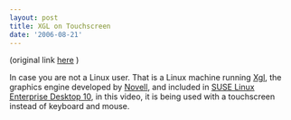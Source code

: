 ```yaml
---
layout: post
title: XGL on Touchscreen
date: '2006-08-21'
---
```


(original link [here][1] )

In case you are not a Linux user. That is a Linux machine running [Xgl][1], the graphics engine developed by [Novell][3], and included in [SUSE Linux Enterprise Desktop 10][4], in this video, it is being used with a touchscreen instead of keyboard and mouse.

[1]: http://www.youtube.com/watch?v=Yx9FgLr9oTk  
 [2]: http://en.wikipedia.org/wiki/Xgl  
 [3]: http://www.novell.com/linux  
 [4]: http://www.novell.com/products/desktop

